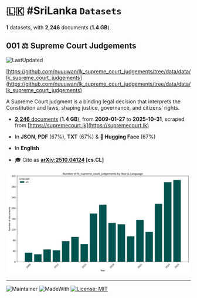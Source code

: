 # 🇱🇰 #SriLanka `Datasets`

**1** datasets, with **2,246** documents (**1.4 GB**).

## 001 ⚖️ Supreme Court Judgements

![LastUpdated](https://img.shields.io/badge/last_updated-2025--10--31_19:30:31-green)

[https://github.com/nuuuwan/lk_supreme_court_judgements/tree/data/data/lk_supreme_court_judgements](https://github.com/nuuuwan/lk_supreme_court_judgements/tree/data/data/lk_supreme_court_judgements)

A Supreme Court judgment is a binding legal decision that interprets the Constitution and laws, shaping justice, governance, and citizens’ rights.

- [**2,246** documents](https://github.com/nuuuwan/lk_supreme_court_judgements/tree/data/data/lk_supreme_court_judgements) (**1.4 GB**), from **2009-01-27** to **2025-10-31**, scraped from [https://supremecourt.lk](https://supremecourt.lk)

- In **JSON**, **PDF** (67%), **TXT** (67%) & **🤗 Hugging Face** (67%)

- In **English**

- 🎓 Cite as **[arXiv:2510.04124](https://arxiv.org/abs/2510.04124) [cs.CL]**

![Chart](https://raw.githubusercontent.com/nuuuwan/lk_supreme_court_judgements/refs/heads/data/data/lk_supreme_court_judgements/docs_by_year_and_lang.png)

---

![Maintainer](https://img.shields.io/badge/maintainer-nuuuwan-red)
![MadeWith](https://img.shields.io/badge/made_with-python-blue)
[![License: MIT](https://img.shields.io/badge/License-MIT-yellow.svg)](https://opensource.org/licenses/MIT)
